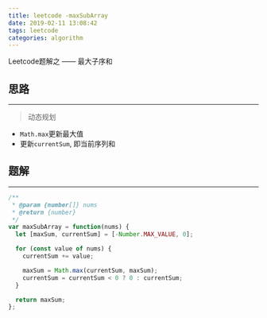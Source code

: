 ```yaml
---
title: leetcode -maxSubArray
date: 2019-02-11 13:08:42
tags: leetcode
categories: algorithm
---
```


Leetcode题解之 —— 最大子序和


<!-- more -->


## 思路

------

> 动态规划

- `Math.max`更新最大值
- 更新`currentSum`, 即当前序列和

## 题解

------

```ts
/**
 * @param {number[]} nums
 * @return {number}
 */
var maxSubArray = function(nums) {
  let [maxSum, currentSum] = [-Number.MAX_VALUE, 0];

  for (const value of nums) {
    currentSum += value;

    maxSum = Math.max(currentSum, maxSum);
    currentSum = currentSum < 0 ? 0 : currentSum;
  }

  return maxSum;
};
```
